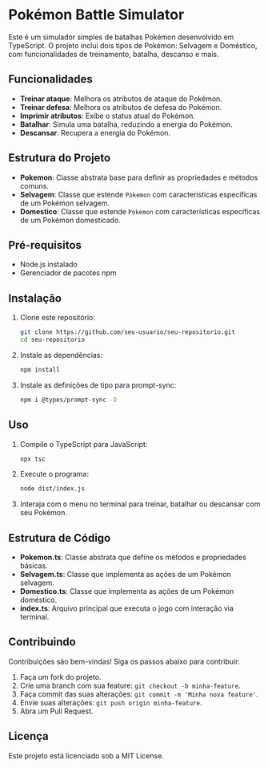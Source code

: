 # Pokémon Battle Simulator

Este é um simulador simples de batalhas Pokémon desenvolvido em TypeScript. O projeto inclui dois tipos de Pokémon: Selvagem e Doméstico, com funcionalidades de treinamento, batalha, descanso e mais.

## Funcionalidades

- **Treinar ataque**: Melhora os atributos de ataque do Pokémon.
- **Treinar defesa**: Melhora os atributos de defesa do Pokémon.
- **Imprimir atributos**: Exibe o status atual do Pokémon.
- **Batalhar**: Simula uma batalha, reduzindo a energia do Pokémon.
- **Descansar**: Recupera a energia do Pokémon.

## Estrutura do Projeto

- **Pokemon**: Classe abstrata base para definir as propriedades e métodos comuns.
- **Selvagem**: Classe que estende `Pokemon` com características específicas de um Pokémon selvagem.
- **Domestico**: Classe que estende `Pokemon` com características específicas de um Pokémon domesticado.

## Pré-requisitos

- Node.js instalado
- Gerenciador de pacotes npm

## Instalação

1. Clone este repositório:
    ```bash
    git clone https://github.com/seu-usuario/seu-repositorio.git
    cd seu-repositorio
    ```
2. Instale as dependências:
    ```bash
    npm install
    ```
3. Instale as definições de tipo para prompt-sync:
    ```bash
    npm i @types/prompt-sync -D
    ```

## Uso

1. Compile o TypeScript para JavaScript:
    ```bash
    npx tsc
    ```
2. Execute o programa:
    ```bash
    node dist/index.js
    ```
3. Interaja com o menu no terminal para treinar, batalhar ou descansar com seu Pokémon.

## Estrutura de Código

- **Pokemon.ts**: Classe abstrata que define os métodos e propriedades básicas.
- **Selvagem.ts**: Classe que implementa as ações de um Pokémon selvagem.
- **Domestico.ts**: Classe que implementa as ações de um Pokémon doméstico.
- **index.ts**: Arquivo principal que executa o jogo com interação via terminal.

## Contribuindo

Contribuições são bem-vindas! Siga os passos abaixo para contribuir:

1. Faça um fork do projeto.
2. Crie uma branch com sua feature: `git checkout -b minha-feature`.
3. Faça commit das suas alterações: `git commit -m 'Minha nova feature'`.
4. Envie suas alterações: `git push origin minha-feature`.
5. Abra um Pull Request.

## Licença

Este projeto está licenciado sob a MIT License.